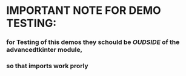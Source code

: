# IMPORTANT NOTE FOR DEMO TESTING:

### for Testing of this demos they schould be *OUDSIDE* of the advancedtkinter module,
### so that imports work prorly
